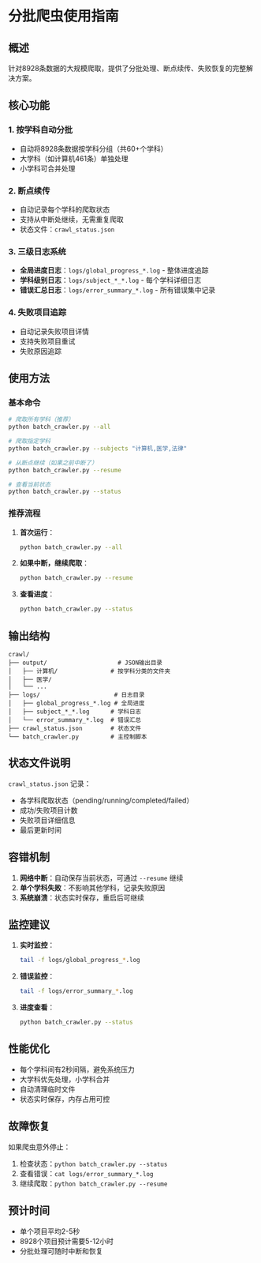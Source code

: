 # 分批爬虫使用指南

## 概述

针对8928条数据的大规模爬取，提供了分批处理、断点续传、失败恢复的完整解决方案。

## 核心功能

### 1. 按学科自动分批
- 自动将8928条数据按学科分组（共60+个学科）
- 大学科（如计算机461条）单独处理
- 小学科可合并处理

### 2. 断点续传
- 自动记录每个学科的爬取状态
- 支持从中断处继续，无需重复爬取
- 状态文件：`crawl_status.json`

### 3. 三级日志系统
- **全局进度日志**：`logs/global_progress_*.log` - 整体进度追踪
- **学科级别日志**：`logs/subject_*_*.log` - 每个学科详细日志  
- **错误汇总日志**：`logs/error_summary_*.log` - 所有错误集中记录

### 4. 失败项目追踪
- 自动记录失败项目详情
- 支持失败项目重试
- 失败原因追踪

## 使用方法

### 基本命令

```bash
# 爬取所有学科（推荐）
python batch_crawler.py --all

# 爬取指定学科
python batch_crawler.py --subjects "计算机,医学,法律"

# 从断点继续（如果之前中断了）
python batch_crawler.py --resume

# 查看当前状态
python batch_crawler.py --status
```

### 推荐流程

1. **首次运行**：
   ```bash
   python batch_crawler.py --all
   ```

2. **如果中断，继续爬取**：
   ```bash
   python batch_crawler.py --resume
   ```

3. **查看进度**：
   ```bash
   python batch_crawler.py --status
   ```

## 输出结构

```
crawl/
├── output/                    # JSON输出目录
│   ├── 计算机/               # 按学科分类的文件夹
│   ├── 医学/
│   └── ...
├── logs/                     # 日志目录
│   ├── global_progress_*.log # 全局进度
│   ├── subject_*_*.log      # 学科日志
│   └── error_summary_*.log  # 错误汇总
├── crawl_status.json        # 状态文件
└── batch_crawler.py         # 主控制脚本
```

## 状态文件说明

`crawl_status.json` 记录：
- 各学科爬取状态（pending/running/completed/failed）
- 成功/失败项目计数
- 失败项目详细信息
- 最后更新时间

## 容错机制

1. **网络中断**：自动保存当前状态，可通过 `--resume` 继续
2. **单个学科失败**：不影响其他学科，记录失败原因
3. **系统崩溃**：状态实时保存，重启后可继续

## 监控建议

1. **实时监控**：
   ```bash
   tail -f logs/global_progress_*.log
   ```

2. **错误监控**：
   ```bash
   tail -f logs/error_summary_*.log
   ```

3. **进度查看**：
   ```bash
   python batch_crawler.py --status
   ```

## 性能优化

- 每个学科间有2秒间隔，避免系统压力
- 大学科优先处理，小学科合并
- 自动清理临时文件
- 状态实时保存，内存占用可控

## 故障恢复

如果爬虫意外停止：

1. 检查状态：`python batch_crawler.py --status`
2. 查看错误：`cat logs/error_summary_*.log`
3. 继续爬取：`python batch_crawler.py --resume`

## 预计时间

- 单个项目平均2-5秒
- 8928个项目预计需要5-12小时
- 分批处理可随时中断和恢复